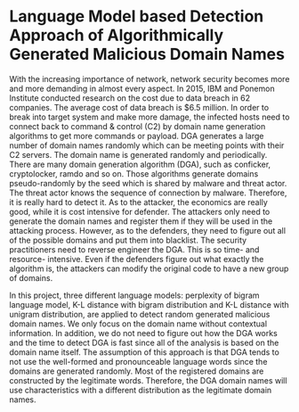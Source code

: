 # Language Model based Detection Approach of Algorithmically Generated Malicious Domain Names
With the increasing importance of network, network security becomes more and more demanding in almost every aspect. In 2015, IBM and Ponemon Institute conducted research on the cost due to data breach in 62 companies. The average cost of data breach is $6.5 million. In order to break into target system and make more damage, the infected hosts need to connect back to command & control (C2) by domain name generation algorithms to get more commands or payload. DGA generates a large number of domain names randomly which can be meeting points with their C2 servers. The domain name is generated randomly and periodically. There are many domain generation algorithm (DGA), such as conficker, cryptolocker, ramdo and so on. Those algorithms generate domains pseudo-randomly by the seed which is shared by malware and threat actor. The threat actor knows the sequence of connection by malware. Therefore, it is really hard to detect it. As to the attacker, the economics are really good, while it is cost intensive for defender. The attackers only need to generate the domain names and register them if they will be used in the attacking process. However, as to the defenders, they need to figure out all of the possible domains and put them into blacklist. The security practitioners need to reverse engineer the DGA. This is so time- and resource- intensive. Even if the defenders figure out what exactly the algorithm is, the attackers can modify the original code to have a new group of domains. 

In this project, three different language models: perplexity of bigram language model, K-L distance with bigram distribution and K-L distance with unigram distribution, are applied to detect random generated malicious domain names. We only focus on the domain name without contextual information. In addition, we do not need to figure out how the DGA works and the time to detect DGA is fast since all of the analysis is based on the domain name itself. The assumption of this approach is that DGA tends to not use the well-formed and pronounceable language words since the domains are generated randomly. Most of the registered domains are constructed by the legitimate words. Therefore, the DGA domain names will use characteristics with a different distribution as the legitimate domain names.
